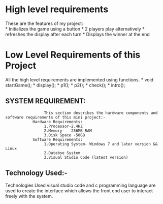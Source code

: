 # High level requirements

These are the features of my project:   
                * Initializes the game using a button
                * 2 players play alternatively 
                * refreshes the display after each turn
                * Displays the winner at the end

# Low Level Requirements of this Project
  All the high level requirements are implemented using functions.
                * void startGame();
                * display();
                * p1();
                * p2();
                * check();
                * intro();

## SYSTEM REQUIREMENT:
                     This section describes the hardware components and software requirements of this mini project:-
                Hardware Requirements:
                     1.Processor-2.4HZ
                     2.Memory-   256MB RAM
                     3.Disk Space -50GB
                Software Requirements:
                     1.Operating System- Windows 7 and later version && Linux
                     2.Databse System
                     3.Visual Studio Code (latest version)

## Technology Used:-
Technologies Used visual studio code  and  c programming  language  are  used  to  create  the  interface  which allows the front end user to interact freely with the system.